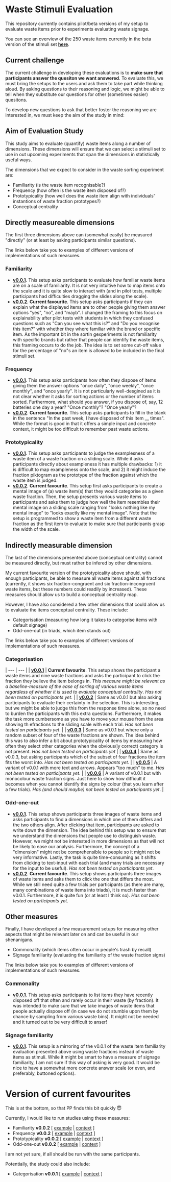 # Waste Stimuli Evaluation

This repository currently contains pilot/beta versions of my setup to evaluate waste items prior to experiments evaluating waste signage.

You can see an overview of the 250 waste items currently in the beta version of the stimuli set **[here](https://antonwrisberg.github.io/waste-stimuli-evaluation/dist/experiment/index.html?version=showcase.0.0.1)**.

## Current challenge

The current challenge in developing these evaluations is to **make sure that participants answer the quesiton we want answered**. To evaluate this, we must bring the setups to the users and ask them to take part while thinking aloud. By asking questions to their reasoning and logic, we might be able to tell when they substitute our questions for other (sometimes easier) quesitons.

To develop new questions to ask that better foster the reasoning we are interested in, we must keep the aim of the study in mind:

## Aim of Evaluation Study

This study aims to evaluate (quantify) waste items along a number of dimensions. These dimensions will ensure that we can select a stimuli set to use in out upcoming experiments that span the dimensions in statistically useful ways.

The dimensions that we expect to consider in the waste sorting experiment are:

- Familiarity (is the waste item recognisable?)
- Frequency (how often is the waste item disposed of?)
- Prototypicality (how well does the waste item align with individuals' instantions of waste fraction prototypes?)
- Conceptual centrality

## Directly measureable dimensions

The first three dimensions above can (somewhat easily) be measured "directly" (or at least by asking participants similar questions).

The links below take you to examples of different versions of implementations of such measures.

### Familiarity

- **[v0.0.1](https://antonwrisberg.github.io/waste-stimuli-evaluation/dist/experiment/index.html?version=familiarity.0.0.1)**. This setup asks participants to evaluate how familiar waste items are on a scale of familiarity. It is not very intuitive how to map items onto the scale and it is quite slow to interact with (and in pilot tests, multiple participants had difficulties dragging the slides along the scale).
- **[v0.0.2](https://antonwrisberg.github.io/waste-stimuli-evaluation/dist/experiment/index.html?version=familiarity.0.0.2)**. **Current favourite**. This setup asks participants if they can explain what the displayed items are to other people giving them answer options "yes", "no", and "mayb". I changed the framing to this focus on explainability after pilot tests with students in which they confused questions such as "Can you see what this is?" and "Do you recognise this item?" with whether they where familiar with the brand or specific item. As the important bit in the sortin gexperiments is not familiarity with specific brands but rather that people can identify the waste items, this framing occurs to do the job. The idea is to set some cut-off value for the percentage of "no"s an item is allowed to be included in the final stimuli set.
 
### Frequency

- **[v0.0.1](https://antonwrisberg.github.io/waste-stimuli-evaluation/dist/experiment/index.html?version=frequency.0.0.1)**. This setup asks participants how often they dispose of items giving them the answer options "once daily", "once weekly", "once monthly", and "once yearly". It is not particularly well-desgined as it is not clear whether it asks for sorting actions or the number of items sorted. Furthermore, what should you answer, if you dispose of, say, 12 batteries one day a year? "Once monthly"? "Once yearly"?
- **[v0.0.2](https://antonwrisberg.github.io/waste-stimuli-evaluation/dist/experiment/index.html?version=frequency.0.0.2)**. **Current favourite**. This setup asks participants to fill in the blank in the sentence "In the past week, I have disposed of this item __ times". While the format is good in that it offers a simple input and concrete context, it might be too difficult to remember past waste actions.

### Prototypicality

- **[v0.0.1](https://antonwrisberg.github.io/waste-stimuli-evaluation/dist/experiment/index.html?version=prototypicality.0.0.1)**. This setup asks participants to judge the examplesness of a waste item of a waste fraction on a sliding scale. While it asks participants directly about exampleness it has multiple drawbacks: 1) it is difficult to map exampleness onto the scale, and 2) it might induce the fraction piktogram as the prototype of the fraction against which the waste item is judged.
- **[v0.0.2](https://antonwrisberg.github.io/waste-stimuli-evaluation/dist/experiment/index.html?version=prototypicality.0.0.2)**. **Current favourite**. This setup first asks participants to create a mental image of (a) waste item(s) that they would categorise as a given waste fraction. Then, the setup presents various waste items to participants and asks them to judge how well the item resembles their mental image on a sliding scale ranging from "looks nothing like my mental image" to "looks exactly like my mental image". Note that the setup is programmed to show a waste item from a different waste fraction as the first item to evaluate to make sure that participants grasp the width of the scale.

## Indirectly measurable dimension

The last of the dimensions presented above (conceptual centrality) cannot be measured directly, but must rather be infered by other dimensions.

My current favourite version of the prototypicality above should, with enough participants, be able to measure all waste items against all fractions (currently, it shows six fraction-congruent and six fraction-incongruent waste items, but these numbers could readily by increased). These measures should allow us to build a conceptual centrality map.

However, I have also considered a few other dimensions that could allow us to evaluate the items conceptual centrality. These include:

- Categorisation (measuring how long it takes to categorise items with default signage)
- Odd-one-out (in triads, which item stands out)

The links below take you to examples of different versions of implementations of such measures.

### Categorisation

| --- | --- |
| **[v0.0.1](https://antonwrisberg.github.io/waste-stimuli-evaluation/dist/experiment/index.html?version=categorisation.0.0.1)** | **Current favourite**. This setup shows the participant a waste items and nine waste fractions and asks the participant to click the fraction they believe the item belongs in. *This measure might be relevant as a baseline-measure of the ease of sorting of various waste items regardless of whether it is used to evaluate conceptual centrality*. *Has not been tested on participants yet*. |
| **[v0.0.2](https://antonwrisberg.github.io/waste-stimuli-evaluation/dist/experiment/index.html?version=categorisation.0.0.2)** | Same as v0.0.1 but also asking participants to evaluate their certainty in the selection. This is interesting, but we might be able to judge this from the response time alone, so no need to burden the participants with this extra questions. Furthermore, it makes the task more cumbersome as you have to move your mouse from the area showing th efractions to the sliding scale with each trial. *Has not been tested on participants yet*. |
| **[v0.0.3](https://antonwrisberg.github.io/waste-stimuli-evaluation/dist/experiment/index.html?version=categorisation.0.0.3)** | Same as v0.0.1 but where only a random subset of four of the waste fractions are shown. The idea behind this was to also infer a bit about prototypicality of items by measuring how often they select other categories when the obvious(ly correct) category is not present. *Has not been tested on participants yet* |
| **[v0.0.4](https://antonwrisberg.github.io/waste-stimuli-evaluation/dist/experiment/index.html?version=categorisation.0.0.4)** | Same as v0.0.3, but asking participants which of the subset of four fractions the item fits the worst into. *Has not been tested on participants yet*. |
| **[v0.0.5](https://antonwrisberg.github.io/waste-stimuli-evaluation/dist/experiment/index.html?version=categorisation.0.0.5)** | A variant of v0.0.1 with more text and arrows. Appears "too much" to me. *Has not been tested on participants yet*. |
| **[v0.0.6](https://antonwrisberg.github.io/waste-stimuli-evaluation/dist/experiment/index.html?version=categorisation.0.0.6)** | A variant of v0.0.1 but with monocolour waste fraction signs. Just here to show how difficult it becomes when you cannot identify the signs by colour (that you learn after a few trials). *Has (and should maybe) not been tested on participants yet*. |

### Odd-one-out

- **[v0.0.1](https://antonwrisberg.github.io/waste-stimuli-evaluation/dist/experiment/index.html?version=odd-one-out.0.0.1)**. This setup shows participants three images of waste items and asks participants to find a dimensions in which one of them differs and the two others align. After clicking that item, participants are asked to write down the dimension. The idea behind this setup was to ensure that we understand the dimensions that people use to distinguish waste. However, we might not be interested in more dimensions as that will not be likely to ease our analysis. Furthermore, the concept of a "dimension" might not be comprehensible to people so it might not be very informative. Lastly, the task is quite time-consuming as it shifts from clicking to text-input with each trial (and many trials are necessary for the input to be useful). *Has not been tested on participants yet*.
- **[v0.0.2](https://antonwrisberg.github.io/waste-stimuli-evaluation/dist/experiment/index.html?version=odd-one-out.0.0.2)**. **Current favourite**. This setup shows participants three images of waste items and asks them to click the one that differs the most. While we still need quite a few trials per participants (as there are many, many combinations of waste items into triads), it is much faster than v0.0.1. Furthermore, it is quite fun (or at least I think so). *Has not been tested on participants yet*.

## Other measures

Finally, I have developed a few measurement setups for measuring other aspects that might be relevant later on and can be useful in our shenanigans.

- Commonality (which items often occur in people's trash by recall)
- Signage familiarity (evaluating the familiarity of the waste fraction signs)

The links below take you to examples of different versions of implementations of such measures.

### Commonality

- **[v0.0.1](https://antonwrisberg.github.io/waste-stimuli-evaluation/dist/experiment/index.html?version=common-uncommon.0.0.1)**. This setup asks participants to list items they have recently disposed off that often and rarely occur in their waste (by fraction). It was intended to make sure that we take images of waste items that people actually dispose off (in case we do not stumble upon them by chance by sampling from various waste bins). It might not be needed and it turned out to be very difficult to anser!

### Signage familiarity

- **[v0.0.1](https://antonwrisberg.github.io/waste-stimuli-evaluation/dist/experiment/index.html?version=signage-familiarity.0.0.1)**. This setup is a mirroring of the v0.0.1 of the waste item familiarity evaluation presented above using waste fractions instead of waste items as stimuli. While it might be smart to have a measure of signage familiarity, I am not sure if this way of asking is very good. It would be nice to have a somewhat more concrete answer scale (or even, and preferably, buttoned options).

# Version of current favourites

This is at the bottom, so that PP finds this bit quickly 😇

Currently, I would like to run studies using these measures:

- Familiarity **v0.0.2** [ [example](https://antonwrisberg.github.io/waste-stimuli-evaluation/dist/experiment/index.html?version=familiarity.0.0.2) | [context](#familiarity) ]
- Frequency **v0.0.2** [ [example](https://antonwrisberg.github.io/waste-stimuli-evaluation/dist/experiment/index.html?version=frequency.0.0.2) | [context](#frequency) ]
- Prototypicality **v0.0.2** [ [example](https://antonwrisberg.github.io/waste-stimuli-evaluation/dist/experiment/index.html?version=prototypicality.0.0.2) | [context](#prototypicality) ]
- Odd-one-out **v0.0.2** [ [example](https://antonwrisberg.github.io/waste-stimuli-evaluation/dist/experiment/index.html?version=odd-one-out.0.0.2) | [context](#odd-one-out) ]

I am not yet sure, if all should be run with the same participants.

Potentially, the study could also include:

- Categorisation **v0.0.1** [ [example](https://antonwrisberg.github.io/waste-stimuli-evaluation/dist/experiment/index.html?version=categorisation.0.0.1) | [context](#categorisation) ]